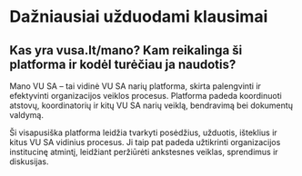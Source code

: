 # Dažniausiai užduodami klausimai

## Kas yra vusa.lt/mano? Kam reikalinga ši platforma ir kodėl turėčiau ja naudotis?

Mano VU SA – tai vidinė VU SA narių platforma, skirta palengvinti ir efektyvinti organizacijos veiklos procesus. Platforma padeda koordinuoti atstovų, koordinatorių ir kitų VU SA narių veiklą, bendravimą bei dokumentų valdymą.

Ši visapusiška platforma leidžia tvarkyti posėdžius, užduotis, išteklius ir kitus VU SA vidinius procesus. Ji taip pat padeda užtikrinti organizacijos institucinę atmintį, leidžiant peržiūrėti ankstesnes veiklas, sprendimus ir diskusijas.
